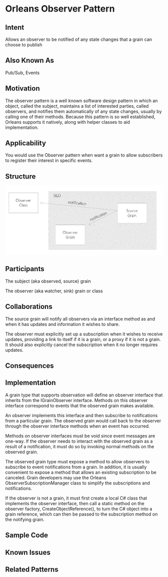 # Orleans Observer Pattern

## Intent

Allows an observer to be notified of any state changes that a grain can choose to publish

## Also Known As

Pub/Sub, Events

## Motivation

The observer pattern is a well known software design pattern in which an object, called the subject, maintains a list of interested parties, called observers, and notifies them automatically of any state changes, usually by calling one of their methods. Because this pattern is so well established, Orleans supports it natively, along with helper classes to aid implementation. 

## Applicability

You would use the Observer pattern when want a grain to allow subscribers to register their interest in specific events.   

## Structure

![observer structure diagram](images/observer-structure.png)

## Participants

The subject (aka observed, source) grain

The observer (aka watcher, sink) grain or class


## Collaborations

The source grain will notify all observers via an interface method as and when it has updates and information it wishes to share.  

The observer must explicitly set up a subscription when it wishes to receive updates, providing a link to itself if it is a grain, or a proxy if it is not a grain. It should also explicitly cancel the subscription when it no longer requires updates.    


## Consequences

## Implementation

A grain type that supports observation will define an observer interface that inherits from the IGrainObserver interface. Methods on this observer interface correspond to events that the observed grain makes available. 

An observer implements this interface and then subscribe to notifications from a particular grain. The observed grain would call back to the observer through the observer interface methods when an event has occurred.

Methods on observer interfaces must be void since event messages are one-way. If the observer needs to interact with the observed grain as a result of a notification, it must do so by invoking normal methods on the observed grain.

The observed grain type must expose a method to allow observers to subscribe to event notifications from a grain. In addition, it is usually convenient to expose a method that allows an existing subscription to be canceled. Grain developers may use the Orleans ObserverSubscriptionManager<T> class to simplify the subscriptions and notifications.

If the observer is not a grain, it must first create a local C# class that implements the observer interface, then call a static method on the observer factory, CreateObjectReference(), to turn the C# object into a grain reference, which can then be passed to the subscription method on the notifying grain. 


## Sample Code

## Known Issues

## Related Patterns

